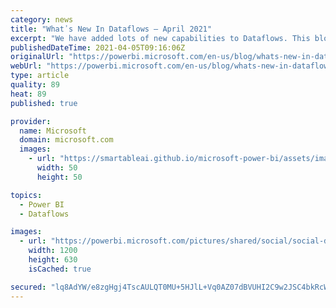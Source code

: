 ```yaml
---
category: news
title: "What᾿s New In Dataflows – April 2021"
excerpt: "We have added lots of new capabilities to Dataflows. This blog post provides a recap walkthrough of these new capabilities."
publishedDateTime: 2021-04-05T09:16:06Z
originalUrl: "https://powerbi.microsoft.com/en-us/blog/whats-new-in-dataflows-april-2021/"
webUrl: "https://powerbi.microsoft.com/en-us/blog/whats-new-in-dataflows-april-2021/"
type: article
quality: 89
heat: 89
published: true

provider:
  name: Microsoft
  domain: microsoft.com
  images:
    - url: "https://smartableai.github.io/microsoft-power-bi/assets/images/organizations/microsoft.com-50x50.jpg"
      width: 50
      height: 50

topics:
  - Power BI
  - Dataflows

images:
  - url: "https://powerbi.microsoft.com/pictures/shared/social/social-default-image.png"
    width: 1200
    height: 630
    isCached: true

secured: "lq8AdYW/e8zgHgj4TscAULQT0MU+5HJlL+Vq0AZ07dBVUHI2C9w2JSC4bkRcWB2qWXV+7CUOrqELBzLTKOmx3s2z0cjU2+hKQEZZVrnUqE3sYe/FiZPl6Y8iQ37W+Z8tLwZK8jdlLrKNALIJTcvDSdbrpcNTud1OoI1VudDB3k6ifLOfQI9f21+ibOSZyvvIEG9HSZ4LN/xw4MKAdqABuuropW6/0G6+txUi9a6VxtMHzu03cQjTmjJRUZKUoOStGnEN5LMhWFYvZ1GrzNdQASx9QlGFuKpZ+cAbYNpfjF9nHEjd8evHOfrjIHuMp0rjmKBB4MzVVLhRDmEiMcc3r6vIwbQWW3bOV77VgqzapKI=;Rn4V4yMhYXIP7L+JwFXHNg=="
---
```


